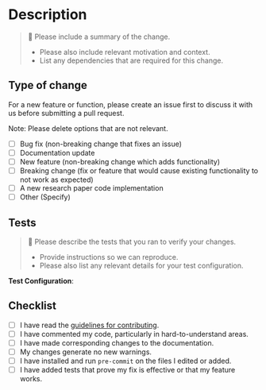# Description

> :memo: Please include a summary of the change.
>
> * Please also include relevant motivation and context.
> * List any dependencies that are required for this change.

## Type of change

For a new feature or function, please create an issue first to discuss it
with us before submitting a pull request.

Note: Please delete options that are not relevant.

- [ ] Bug fix (non-breaking change that fixes an issue)
- [ ] Documentation update
- [ ] New feature (non-breaking change which adds functionality)
- [ ] Breaking change (fix or feature that would cause existing functionality to not work as expected)
- [ ] A new research paper code implementation
- [ ] Other (Specify)

## Tests

> :memo: Please describe the tests that you ran to verify your changes.
>
> * Provide instructions so we can reproduce.
> * Please also list any relevant details for your test configuration.

**Test Configuration**:

## Checklist

- [ ] I have read the [guidelines for contributing](https://github.com/fastmachinelearning/hls4ml/blob/main/CONTRIBUTING.md).
- [ ] I have commented my code, particularly in hard-to-understand areas.
- [ ] I have made corresponding changes to the documentation.
- [ ] My changes generate no new warnings.
- [ ] I have installed and run `pre-commit` on the files I edited or added.
- [ ] I have added tests that prove my fix is effective or that my feature works.
